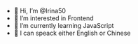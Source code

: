 - 👋 Hi, I’m @Irina50
- 👀 I’m interested in Frontend
- 🌱 I’m currently learning JavaScript
- 💞️ I can speack either English or Chinese


